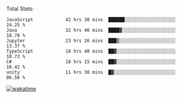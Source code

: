 Total Stats:
<!--START_SECTION:waka-->

```text
JavaScript            42 hrs 30 mins  ██████░░░░░░░░░░░░░░░░░░░   24.25 %
Java                  32 hrs 46 mins  ████▓░░░░░░░░░░░░░░░░░░░░   18.70 %
Jupyter               23 hrs 26 mins  ███▒░░░░░░░░░░░░░░░░░░░░░   13.37 %
TypeScript            18 hrs 48 mins  ██▓░░░░░░░░░░░░░░░░░░░░░░   10.73 %
C#                    18 hrs 15 mins  ██▓░░░░░░░░░░░░░░░░░░░░░░   10.42 %
unity                 11 hrs 30 mins  █▓░░░░░░░░░░░░░░░░░░░░░░░   06.56 %
```

<!--END_SECTION:waka-->

[![wakatime](https://wakatime.com/badge/user/d6a1e036-2153-43d6-9604-0dce67457b7f.svg)](https://wakatime.com/@d6a1e036-2153-43d6-9604-0dce67457b7f)
